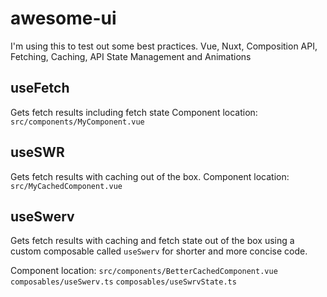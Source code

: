# awesome-ui

I'm using this to test out some best practices. 
Vue, Nuxt, Composition API, Fetching, Caching, API State Management and Animations
## useFetch
Gets fetch results including fetch state
Component location: `src/components/MyComponent.vue`

## useSWR
Gets fetch results with caching out of the box.
Component location: `src/MyCachedComponent.vue`

## useSwerv

Gets fetch results with caching and fetch state out of the box using a custom composable called `useSwerv` for shorter and more concise code.

Component location: 
`src/components/BetterCachedComponent.vue`
`composables/useSwerv.ts`
`composables/useSwrvState.ts`
